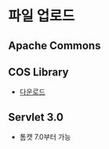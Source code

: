 # 파일 업로드

## Apache Commons

## COS Library

- [다운로드](http://servlets.com/cos/)

## Servlet 3.0

- 톰캣 7.0부터 가능
